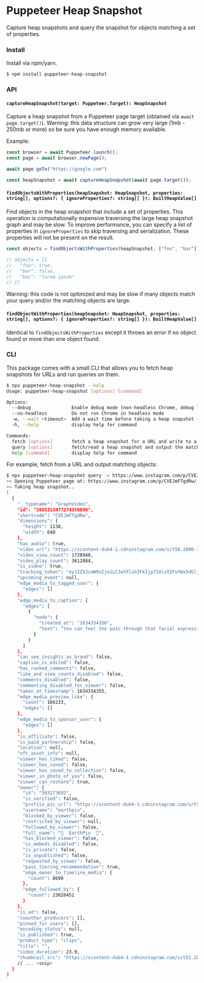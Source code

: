 # Puppeteer Heap Snapshot
Capture heap snapshots and query the snapshot for objects matching a set of properties.

### Install
Install via npm/yarn.

```
$ npm install puppeteer-heap-snapshot
```

### API
#### `captureHeapSnapshot(target: Puppeteer.Target): HeapSnapshot`

Capture a heap snapshot from a Puppeteer page target (obtained via `await page.target()`). Warning: this data structure can grow very large (1mb - 250mb or more) so be sure you have enough memory available.

Example:

```js
const browser = await Puppeteer.launch();
const page = await browser.newPage();

await page.goTo("https://google.com")

const heapSnapshot = await captureHeapSnapshot(await page.target());
```

#### `findObjectsWithProperties(heapSnapshot: HeapSnapshot, properties: string[], options?: { ignoreProperties?: string[] }): BuiltHeapValue[]`

Find objects in the heap snapshot that include a set of properties. This operation is computationally expensive traversing the large heap snapshot graph and may be slow. To improve performance, you can specify a list of properties in `ignoreProperties` to skip traversing and serialization. These properties will not be present on the result.

```js
const objects = findObjectsWithProperties(heapSnapshot, ["foo", "bar"]);

// objects = [{
//   "foo": true,
//   "bar": false,
//   "baz": "lorem ipsum"
// }]
```

Warning: this code is not optimized and may be slow if many objects match your query and/or the matching objects are large.

#### `findObjectWithProperties(heapSnapshot: HeapSnapshot, properties: string[], options?: { ignoreProperties?: string[] }): BuiltHeapValue[]`

Identical to `findObjectsWithProperties` except it throws an error if no object found or more than one object found.

### CLI
This package comes with a small CLI that allows you to fetch heap snapshots for URLs and run queries on them.

```sh
$ npx puppeteer-heap-snapshot --help
Usage: puppeteer-heap-snapshot [options] [command]

Options:
  --debug               Enable debug mode (non-headless Chrome, debug logging)
  --no-headless         Do not run Chrome in headless mode
  -w, --wait <timeout>  Add a wait time before taking a heap snapshot (default: "10000")
  -h, --help            display help for command

Commands:
  fetch [options]       fetch a heap snapshot for a URL and write to a file
  query [options]       fetch/read a heap snapshot and output the matching objects in JSON
  help [command]        display help for command
```

For example, fetch from a URL and output matching objects:

```sh
$ npx puppeteer-heap-snapshot query -u https://www.instagram.com/p/CVEJmFTgdRw/ -p video_view_count,video_play_count,shortcode,video_url --no-headless | jq .
>> Opening Puppeteer page at: https://www.instagram.com/p/CVEJmFTgdRw/
>> Taking heap snapshot..
[
  {
    "__typename": "GraphVideo",
    "id": "2685313477274358896",
    "shortcode": "CVEJmFTgdRw",
    "dimensions": {
      "height": 1138,
      "width": 640
    },
    "has_audio": true,
    "video_url": "https://scontent-dub4-1.cdninstagram.com/v/t50.2886-16/245967496_255835479890012_5087347215509320349_n.mp4?efg=eyJ2ZW5jb2RlX3RhZyI6InZ0c192b2RfdXJsZ2VuLjY0MC5jbGlwcy5iYXNlbGluZSIsInFlX2dyb3VwcyI6IltcImlnX3dlYl9kZWxpdmVyeV92dHNfb3RmXCJdIn0&_nc_ht=scontent-dub4-1.cdninstagram.com&_nc_cat=108&_nc_ohc=rWf9nUMf15MAX-SnjOC&edm=AABBvjUBAAAA&vs=1007318140116355_4062183883&_nc_vs=HBksFQAYJEdJZ3FxUTVjV09aV3J1Z0FBSjF5Z2ExVzQ1bEdicV9FQUFBRhUAAsgBABUAGCRHSnZtbmc0SUxSVkZlNDBLQU54WGpxeTVyR2M4YnFfRUFBQUYVAgLIAQAoABgAGwAVAAAm6q%2FRme3ItUAVAigCQzMsF0A35mZmZmZmGBJkYXNoX2Jhc2VsaW5lXzFfdjERAHX%2BBwA%3D&ccb=7-4&oe=626815EC&oh=00_AT_n_BkYsvtICC3t_C2HlRaILWv4xsqZAjcZKcRoR36fng&_nc_sid=83d603",
    "video_view_count": 1728940,
    "video_play_count": 3612084,
    "is_video": true,
    "tracking_token": "eyJ2ZXJzaW9uIjo1LCJwYXlsb2FkIjp7ImlzX2FuYWx5dGljc190cmFja2VkIjp0cnVlLCJ1dWlkIjoiYjNmNGRlYjAxMzk1NGZhM2FmNmQ1OWY1YTUwYzEzZmEyNjg1MzEzNDc3Mjc0MzU4ODk2In0sInNpZ25hdHVyZSI6IiJ9",
    "upcoming_event": null,
    "edge_media_to_tagged_user": {
      "edges": []
    },
    "edge_media_to_caption": {
      "edges": [
        {
          "node": {
            "created_at": "1634334356",
            "text": "You can feel the pain through that facial expression! 梁\n @jago.artist\nRome, Italy"
          }
        }
      ]
    },
    "can_see_insights_as_brand": false,
    "caption_is_edited": false,
    "has_ranked_comments": false,
    "like_and_view_counts_disabled": false,
    "comments_disabled": false,
    "commenting_disabled_for_viewer": false,
    "taken_at_timestamp": 1634334355,
    "edge_media_preview_like": {
      "count": 166233,
      "edges": []
    },
    "edge_media_to_sponsor_user": {
      "edges": []
    },
    "is_affiliate": false,
    "is_paid_partnership": false,
    "location": null,
    "nft_asset_info": null,
    "viewer_has_liked": false,
    "viewer_has_saved": false,
    "viewer_has_saved_to_collection": false,
    "viewer_in_photo_of_you": false,
    "viewer_can_reshare": true,
    "owner": {
      "id": "303273692",
      "is_verified": false,
      "profile_pic_url": "https://scontent-dub4-1.cdninstagram.com/v/t51.2885-19/277325903_668349461072817_8676852949764101515_n.jpg?stp=dst-jpg_s150x150&_nc_ht=scontent-dub4-1.cdninstagram.com&_nc_cat=1&_nc_ohc=kh9ga1KrRAMAX9grvVd&edm=AABBvjUBAAAA&ccb=7-4&oh=00_AT_cEiCoW8MI44lLvf9UAyzlx0oFE2nOBKb1fz5egVb36g&oe=626CCED0&_nc_sid=83d603",
      "username": "earthpix",
      "blocked_by_viewer": false,
      "restricted_by_viewer": null,
      "followed_by_viewer": false,
      "full_name": "  EarthPix  ",
      "has_blocked_viewer": false,
      "is_embeds_disabled": false,
      "is_private": false,
      "is_unpublished": false,
      "requested_by_viewer": false,
      "pass_tiering_recommendation": true,
      "edge_owner_to_timeline_media": {
        "count": 8690
      },
      "edge_followed_by": {
        "count": 23020451
      }
    },
    "is_ad": false,
    "coauthor_producers": [],
    "pinned_for_users": [],
    "encoding_status": null,
    "is_published": true,
    "product_type": "clips",
    "title": "",
    "video_duration": 23.9,
    "thumbnail_src": "https://scontent-dub4-1.cdninstagram.com/v/t51.2885-15/245961614_4361781063908112_409992614002041515_n.jpg?stp=c0.249.640.640a_dst-jpg_e35&_nc_ht=scontent-dub4-1.cdninstagram.com&_nc_cat=100&_nc_ohc=n88eii2iM2gAX_UthWA&edm=AABBvjUBAAAA&ccb=7-4&oh=00_AT84-O-4_gUIoKKa2IfsGy4eiw3jCbO09oi4rLA5P_1Nvw&oe=6267DE3F&_nc_sid=83d603",
    // ... <snip>
  }
]

